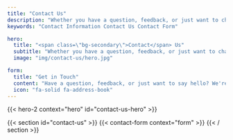 ```yaml
---
title: "Contact Us"
description: "Whether you have a question, feedback, or just want to chat, we're here to listen. Reach out, and let's make something great together."
keywords: "Contact Information Contact Us Contact Form"

hero:
  title: "<span class=\"bg-secondary\">Contact</span> Us"
  subtitle: "Whether you have a question, feedback, or just want to chat, we're here to listen. Reach out, and let's make something great together."
  image: "img/contact-us/hero.jpg"

form:
  title: "Get in Touch"
  content: "Have a question, feedback, or just want to say hello? We're all ears! Reach out to us, and we'll get back to you as soon as possible."
  icon: "fa-solid fa-address-book"
---
```


{{< hero-2 context="hero" id="contact-us-hero" >}}

{{< section id="contact-us" >}}
{{< contact-form context="form" >}}
{{< / section >}}
